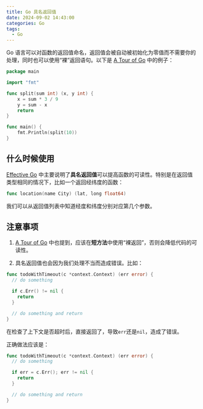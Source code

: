 ```yaml
---
title: Go 具名返回值
date: 2024-09-02 14:43:00
categories: Go
tags:
  - Go
---
```


Go 语言可以对函数的返回值命名，返回值会被自动被初始化为零值而不需要你的处理，同时也可以使用“裸”返回语句。以下是 [A Tour of Go](https://go.dev/tour/basics/7) 中的例子：

```go
package main

import "fmt"

func split(sum int) (x, y int) {
	x = sum * 3 / 9
	y = sum - x
	return
}

func main() {
	fmt.Println(split(10))
}
```

## 什么时候使用

[Effective Go](https://go.dev/doc/effective_go#named-results) 中主要说明了**具名返回值**可以提高函数的可读性。特别是在返回值类型相同的情况下，比如一个返回经纬度的函数：

```go
func location(name City) (lat, long float64)
```

我们可以从返回值列表中知道经度和纬度分别对应第几个参数。

## 注意事项

1. [A Tour of Go](https://go.dev/tour/basics/7) 中也提到，应该在**短方法**中使用“裸返回”，否则会降低代码的可读性。

2. 具名返回值也会因为我们处理不当而造成错误。比如：

```go
func todoWithTimeout(c *context.Context) (err error) {
  // do something

  if c.Err() != nil {
    return
  }

  // do something and return
}
```

在检查了上下文是否超时后，直接返回了，导致`err`还是`nil`，造成了错误。

正确做法应该是：

```go
func todoWithTimeout(c *context.Context) (err error) {
  // do something

  if err = c.Err(); err != nil {
    return
  }

  // do something and return
}
```

